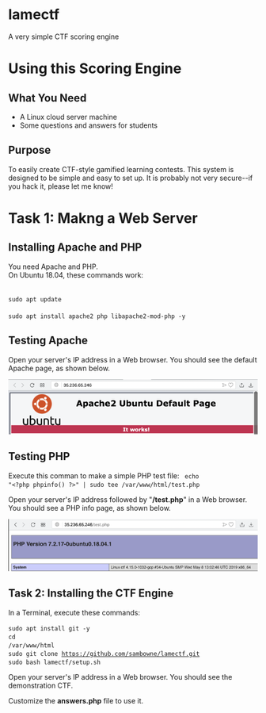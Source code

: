 # lamectf
A very simple CTF scoring engine

<h1>Using this Scoring Engine</h1>

<h2>What You Need</h2>
<ul>
<li>A Linux cloud server machine
<li>Some questions and answers for students
</ul>


<h2>Purpose</h2>

To easily create CTF-style gamified learning contests.
This system is designed to be simple and easy to set up.
It is probably not very secure--if you hack it, 
please let me know!


<h1>Task 1: Makng a Web Server</h1>

<h2>Installing Apache and PHP</h2>

You need Apache and PHP.  
<pL>
On Ubuntu 18.04, these commands work:

<code>
sudo apt update</code>
<br>
<code>
sudo apt install apache2 php libapache2-mod-php -y
</code>

<h2>Testing Apache</h2>

Open your server's IP address in a Web browser.
You should see the default Apache page,
as shown below.

<p><img src="setup1.png"><p>

<h2>Testing PHP</h2>

Execute this comman to make a simple PHP
test file:
<code>
echo "&lt;?php phpinfo() ?&gt;" | sudo tee /var/www/html/test.php
</code>

Open your server's IP address followed by "<b>/test.php</b>"
in a Web browser.
You should see a PHP info page,
as shown below.

<p><img src="setup2.png"><p>




<h2>Task 2: Installing the CTF Engine</h2>

In a Terminal, execute these commands:

<code>sudo apt install git -y</code><br>
<code>cd /var/www/html</code><br>
<code>sudo git clone https://github.com/sambowne/lamectf.git</code><br>
<code>sudo bash lamectf/setup.sh</code>


Open your server's IP address 
in a Web browser.  You should see the demonstration
CTF.
<p>
Customize the <b>answers.php</b> file to use it.


